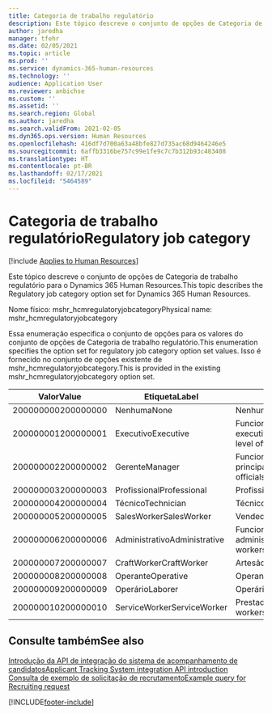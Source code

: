 ```yaml
---
title: Categoria de trabalho regulatório
description: Este tópico descreve o conjunto de opções de Categoria de trabalho regulatório para o Dynamics 365 Human Resources.
author: jaredha
manager: tfehr
ms.date: 02/05/2021
ms.topic: article
ms.prod: ''
ms.service: dynamics-365-human-resources
ms.technology: ''
audience: Application User
ms.reviewer: anbichse
ms.custom: ''
ms.assetid: ''
ms.search.region: Global
ms.author: jaredha
ms.search.validFrom: 2021-02-05
ms.dyn365.ops.version: Human Resources
ms.openlocfilehash: 416df7d700a63a48bfe827d735ac68d9464246e5
ms.sourcegitcommit: 6affb3316be757c99e1fe9c7c7b312b93c483408
ms.translationtype: HT
ms.contentlocale: pt-BR
ms.lasthandoff: 02/17/2021
ms.locfileid: "5464589"
---
```

# <a name="regulatory-job-category"></a><span data-ttu-id="4b4e4-103">Categoria de trabalho regulatório</span><span class="sxs-lookup"><span data-stu-id="4b4e4-103">Regulatory job category</span></span>

[!include [Applies to Human Resources](../includes/applies-to-hr.md)]

<span data-ttu-id="4b4e4-104">Este tópico descreve o conjunto de opções de Categoria de trabalho regulatório para o Dynamics 365 Human Resources.</span><span class="sxs-lookup"><span data-stu-id="4b4e4-104">This topic describes the Regulatory job category option set for Dynamics 365 Human Resources.</span></span>

<span data-ttu-id="4b4e4-105">Nome físico: mshr_hcmregulatoryjobcategory</span><span class="sxs-lookup"><span data-stu-id="4b4e4-105">Physical name: mshr_hcmregulatoryjobcategory</span></span>

<span data-ttu-id="4b4e4-106">Essa enumeração especifica o conjunto de opções para os valores do conjunto de opções de Categoria de trabalho regulatório.</span><span class="sxs-lookup"><span data-stu-id="4b4e4-106">This enumeration specifies the option set for regulatory job category option set values.</span></span> <span data-ttu-id="4b4e4-107">Isso é fornecido no conjunto de opções existente de mshr_hcmregulatoryjobcategory.</span><span class="sxs-lookup"><span data-stu-id="4b4e4-107">This is provided in the existing mshr_hcmregulatoryjobcategory option set.</span></span>

| <span data-ttu-id="4b4e4-108">Valor</span><span class="sxs-lookup"><span data-stu-id="4b4e4-108">Value</span></span> | <span data-ttu-id="4b4e4-109">Etiqueta</span><span class="sxs-lookup"><span data-stu-id="4b4e4-109">Label</span></span> | <span data-ttu-id="4b4e4-110">Descrição</span><span class="sxs-lookup"><span data-stu-id="4b4e4-110">Description</span></span> |
| --- | --- | --- |
| <span data-ttu-id="4b4e4-111">200000000</span><span class="sxs-lookup"><span data-stu-id="4b4e4-111">200000000</span></span> | <span data-ttu-id="4b4e4-112">Nenhuma</span><span class="sxs-lookup"><span data-stu-id="4b4e4-112">None</span></span> | <span data-ttu-id="4b4e4-113">Nenhum.</span><span class="sxs-lookup"><span data-stu-id="4b4e4-113">None.</span></span> |
| <span data-ttu-id="4b4e4-114">200000001</span><span class="sxs-lookup"><span data-stu-id="4b4e4-114">200000001</span></span> | <span data-ttu-id="4b4e4-115">Executivo</span><span class="sxs-lookup"><span data-stu-id="4b4e4-115">Executive</span></span> | <span data-ttu-id="4b4e4-116">Funcionários e gerentes de nível executivo/sênior.</span><span class="sxs-lookup"><span data-stu-id="4b4e4-116">Executive/Senior level officials and managers.</span></span> |
| <span data-ttu-id="4b4e4-117">200000002</span><span class="sxs-lookup"><span data-stu-id="4b4e4-117">200000002</span></span> | <span data-ttu-id="4b4e4-118">Gerente</span><span class="sxs-lookup"><span data-stu-id="4b4e4-118">Manager</span></span> | <span data-ttu-id="4b4e4-119">Funcionários e gerentes de níveis principal e intermediário.</span><span class="sxs-lookup"><span data-stu-id="4b4e4-119">First/Mid level officials and managers.</span></span> |
| <span data-ttu-id="4b4e4-120">200000003</span><span class="sxs-lookup"><span data-stu-id="4b4e4-120">200000003</span></span> | <span data-ttu-id="4b4e4-121">Profissional</span><span class="sxs-lookup"><span data-stu-id="4b4e4-121">Professional</span></span> | <span data-ttu-id="4b4e4-122">Profissionais.</span><span class="sxs-lookup"><span data-stu-id="4b4e4-122">Professionals.</span></span> |
| <span data-ttu-id="4b4e4-123">200000004</span><span class="sxs-lookup"><span data-stu-id="4b4e4-123">200000004</span></span> | <span data-ttu-id="4b4e4-124">Técnico</span><span class="sxs-lookup"><span data-stu-id="4b4e4-124">Technician</span></span> | <span data-ttu-id="4b4e4-125">Técnicos.</span><span class="sxs-lookup"><span data-stu-id="4b4e4-125">Technicians.</span></span> |
| <span data-ttu-id="4b4e4-126">200000005</span><span class="sxs-lookup"><span data-stu-id="4b4e4-126">200000005</span></span> | <span data-ttu-id="4b4e4-127">SalesWorker</span><span class="sxs-lookup"><span data-stu-id="4b4e4-127">SalesWorker</span></span> | <span data-ttu-id="4b4e4-128">Vendedores.</span><span class="sxs-lookup"><span data-stu-id="4b4e4-128">Sales workers.</span></span> |
| <span data-ttu-id="4b4e4-129">200000006</span><span class="sxs-lookup"><span data-stu-id="4b4e4-129">200000006</span></span> | <span data-ttu-id="4b4e4-130">Administrativo</span><span class="sxs-lookup"><span data-stu-id="4b4e4-130">Administrative</span></span> | <span data-ttu-id="4b4e4-131">Funcionários de suporte administrativo.</span><span class="sxs-lookup"><span data-stu-id="4b4e4-131">Administrative support workers.</span></span> |
| <span data-ttu-id="4b4e4-132">200000007</span><span class="sxs-lookup"><span data-stu-id="4b4e4-132">200000007</span></span> | <span data-ttu-id="4b4e4-133">CraftWorker</span><span class="sxs-lookup"><span data-stu-id="4b4e4-133">CraftWorker</span></span> | <span data-ttu-id="4b4e4-134">Artesãos.</span><span class="sxs-lookup"><span data-stu-id="4b4e4-134">Craft workers.</span></span> |
| <span data-ttu-id="4b4e4-135">200000008</span><span class="sxs-lookup"><span data-stu-id="4b4e4-135">200000008</span></span> | <span data-ttu-id="4b4e4-136">Operante</span><span class="sxs-lookup"><span data-stu-id="4b4e4-136">Operative</span></span> | <span data-ttu-id="4b4e4-137">Operantes.</span><span class="sxs-lookup"><span data-stu-id="4b4e4-137">Operatives.</span></span> |
| <span data-ttu-id="4b4e4-138">200000009</span><span class="sxs-lookup"><span data-stu-id="4b4e4-138">200000009</span></span> | <span data-ttu-id="4b4e4-139">Operário</span><span class="sxs-lookup"><span data-stu-id="4b4e4-139">Laborer</span></span> | <span data-ttu-id="4b4e4-140">Operários/ajudantes.</span><span class="sxs-lookup"><span data-stu-id="4b4e4-140">Laborers/Helpers.</span></span> |
| <span data-ttu-id="4b4e4-141">200000010</span><span class="sxs-lookup"><span data-stu-id="4b4e4-141">200000010</span></span> | <span data-ttu-id="4b4e4-142">ServiceWorker</span><span class="sxs-lookup"><span data-stu-id="4b4e4-142">ServiceWorker</span></span> | <span data-ttu-id="4b4e4-143">Prestador de serviços.</span><span class="sxs-lookup"><span data-stu-id="4b4e4-143">Service workers.</span></span> |

## <a name="see-also"></a><span data-ttu-id="4b4e4-144">Consulte também</span><span class="sxs-lookup"><span data-stu-id="4b4e4-144">See also</span></span>

[<span data-ttu-id="4b4e4-145">Introdução da API de integração do sistema de acompanhamento de candidatos</span><span class="sxs-lookup"><span data-stu-id="4b4e4-145">Applicant Tracking System integration API introduction</span></span>](hr-admin-integration-ats-api-introduction.md)<br>
[<span data-ttu-id="4b4e4-146">Consulta de exemplo de solicitação de recrutamento</span><span class="sxs-lookup"><span data-stu-id="4b4e4-146">Example query for Recruiting request</span></span>](hr-admin-integration-ats-api-recruiting-request-example-query.md)


[!INCLUDE[footer-include](../includes/footer-banner.md)]